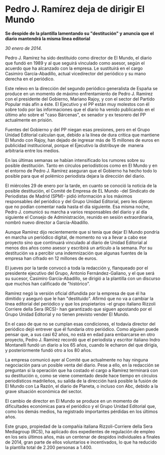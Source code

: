 # Pedro J. Ramírez deja de dirigir El Mundo

**Se despide de la plantilla lamentando su "destitución" y anuncia que el diario mantendrá la misma línea editorial**

*30 enero de 2014.*

Pedro J. Ramírez ha sido destituido como director de El Mundo, el diario que fundó en 1989 y al que seguirá vinculado como asesor, según el acuerdo que ha alcanzado con la empresa. Le sustituirá en el cargo Casimiro García-Abadillo, actual vicedirector del periódico y su mano derecha en el periódico.

Este relevo en la dirección del segundo periódico generalista de España se produce en un momento de máximo enfrentamiento de Pedro J. Ramírez con el presidente del Gobierno, Mariano Rajoy, y con el sector del Partido Popular más afín a éste. El Ejecutivo y el PP están muy molestos con él sobre todo por las informaciones que el diario ha venido publicando en el último año sobre el "caso Bárcenas", ex senador y ex tesorero del PP actualmente en prisión.

Fuentes del Gobierno y del PP niegan esas presiones, pero en el Grupo Unidad Editorial calculan que, debido a la línea de dura crítica que mantiene El Mundo con Rajoy, han dejado de ingresar más de 15 millones de euros en publicidad institucional, porque el Ejecutivo la distribuye de  manera arbitraria entre los medios.

En las últimas semanas se habían intensificado los rumores sobre su posible destitución. Tanto en círculos periodísticos como en El Mundo y en el entorno de Pedro J. Ramírez aseguran que el Gobierno ha hecho todo lo posible para que el polémico periodista dejara la dirección del diario.

El miércoles 29 de enero por la tarde, en cuanto se conoció la noticia de la posible destitución, el Comité de Empresa de EL Mundo -del Sindicato de Periodistas de Madrid (SPM)- pidió información a los máximos responsables del periódico y del Grupo Unidad Editorial, pero les dijeron que no podían comentar nada hasta el día siguiente. Esa misma noche, Pedro J. comunicó su marcha a varios responsables del diario y al día siguiente el Consejo de Administración, reunido en sesión extraordinaria, nombró nuevo director a García-Abadillo.

Aunque Ramírez dijo recientemente que si tenía que dejar El Mundo pondría en marcha un periódico digital, de momento no va a llevar a cabo ese proyecto sino que continuará vinculado al diario de Unidad Editorial al menos dos años como asesor y escribirá un artículo a la semana. Por su destitución va a percibir una indemnización que algunas fuentes de la empresa han cifrado en 12 millones de euros.

El jueves por la tarde convocó a toda la redacción y, flanqueado por el presidente ejecutivo del Grupo, Antonio Fernández-Galiano, y el que será su sucesor, Casimiro García-Abadillo, se dirigió a la plantilla con un discurso que muchos han calificado de "histórico".

Ramírez negó la versión oficial difundida por la empresa de que él ha dimitido y aseguró que le han "destituido". Afirmó que no va a cambiar la línea editorial del periódico y que los propietarios -el grupo italiano Rizzoli Corriere della Sera (RCS)- han garantizado que siguen apostando por el Grupo Unidad Editorial y no tienen previsto vender El Mundo.

En el caso de que no se cumplan esas condiciones, el todavía director del periódico dejó entrever que él fundaría otro periódico. Como alguien puede pensar que, a sus casi 62 años, no está en edad para embarcarse en otro proyecto, Pedro J. Ramírez recordó que el periodista y escritor italiano Indro Montanelli fundó un diario a los 65 años, cuando le echaron del que dirigía, y posteriormente fundó otro a los 80 años.

La empresa comunicó ayer al Comité que actualmente no hay ninguna negociación para un posible venta del diario. Pese a ello, en la redacción se preguntan si la operación que ha costado el cargo a Ramírez terminará con su destitución o, como se viene comentado desde hace tiempo en círculos periodísticos madrileños, su salida de la dirección hará posible la fusión de El Mundo con La Razón, el diario de Planeta, o incluso con Abc, debido a la grave situación económica del sector.

El cambio de director en El Mundo se produce en un momento de dificultades económicas para el periódico y el Grupo Unidad Editorial que, como los demás medios, ha registrado importantes pérdidas en los últimos años.

Este grupo, propiedad de la compañía italiana Rizzoli-Corriere della Sera Mediagroup (RCS), ha aplicado dos expedientes de regulación de empleo en los seis últimos años, más un centenar de despidos individuales a finales de 2014, gran parte de ellos voluntarios e incentivados, lo que ha reducido la plantilla total de 2.200 personas a 1.400.
